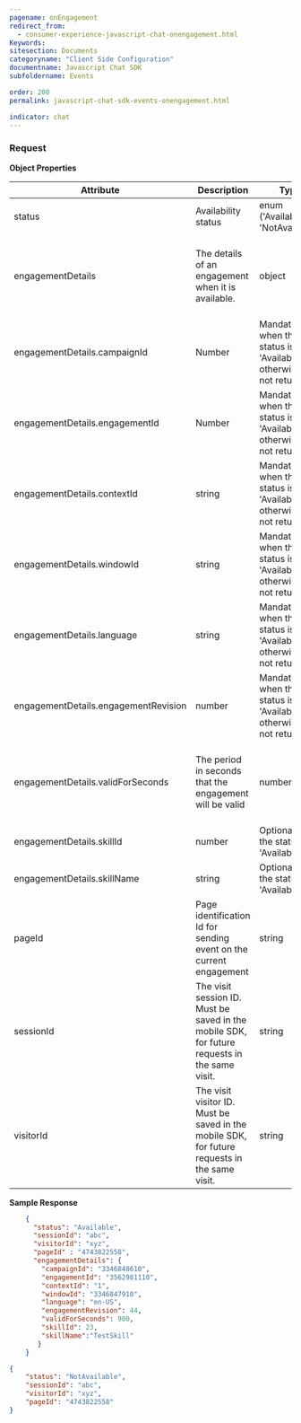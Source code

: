 ```yaml
---
pagename: onEngagement
redirect_from:
  - consumer-experience-javascript-chat-onengagement.html
Keywords:
sitesection: Documents
categoryname: "Client Side Configuration"
documentname: Javascript Chat SDK
subfoldername: Events

order: 200
permalink: javascript-chat-sdk-events-onengagement.html

indicator: chat
---
```


### Request

**Object Properties**

| Attribute                            | Description                                                                                   | Type                                                                | Required                                                            |
|--------------------------------------|-----------------------------------------------------------------------------------------------|---------------------------------------------------------------------|---------------------------------------------------------------------|
| status                               | Availability status                                                                           | enum ('Available', 'NotAvailable')                                  | Required                                                            |
| engagementDetails                    | The details of an engagement when it is available.                                            | object                                                              | Mandatory when the status is 'Available', otherwise is not returned |
| engagementDetails.campaignId         | Number                                                                                        | Mandatory when the status is 'Available', otherwise is not returned |                                                                     |
| engagementDetails.engagementId       | Number                                                                                        | Mandatory when the status is 'Available', otherwise is not returned |                                                                     |
| engagementDetails.contextId          | string                                                                                        | Mandatory when the status is 'Available', otherwise is not returned |                                                                     |
| engagementDetails.windowId           | string                                                                                        | Mandatory when the status is 'Available', otherwise is not returned |                                                                     |
| engagementDetails.language           | string                                                                                        | Mandatory when the status is 'Available', otherwise is not returned |                                                                     |
| engagementDetails.engagementRevision | number                                                                                        | Mandatory when the status is 'Available', otherwise is not returned |                                                                     |
| engagementDetails.validForSeconds    | The period in seconds that the engagement will be valid                                       | number                                                              | Mandatory when the status is 'Available', otherwise is not returned |
| engagementDetails.skillId            | number                                                                                        | Optional when the status is 'Available’                             |                                                                     |
| engagementDetails.skillName          | string                                                                                        | Optional when the status is 'Available’                             |                                                                     |
| pageId                               | Page identification Id for sending event on the current engagement                            | string                                                              | Mandatory (waiting for client side to fix)                          |
| sessionId                            | The visit session ID. Must be saved in the mobile SDK, for future requests in the same visit. | string                                                              |                                                                     |
| visitorId                            | The visit visitor ID. Must be saved in the mobile SDK, for future requests in the same visit. | string                                                              |                                                                     | 

**Sample Response**

```json
    {
      "status": "Available",
      "sessionId": "abc",
      "visitorId": "xyz",
      "pageId" : "4743822558",
      "engagementDetails": {
        "campaignId": "3346848610",
        "engagementId": "3562981110",
        "contextId": "1",
        "windowId": "3346847910",
        "language": "en-US",
        "engagementRevision": 44,
        "validForSeconds": 900,
        "skillId": 23,
        "skillName":"TestSkill" 
       }
    }
```

```json
{
    "status": "NotAvailable",
    "sessionId": "abc",
    "visitorId": "xyz",
    "pageId": "4743822558"
}
```
    